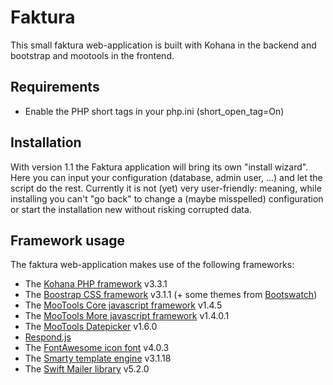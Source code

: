 # Faktura
This small faktura web-application is built with Kohana in the backend and bootstrap and mootools in the frontend.

## Requirements
 * Enable the PHP short tags in your php.ini (short_open_tag=On)

## Installation
With version 1.1 the Faktura application will bring its own "install wizard". Here you can input your configuration (database, admin user, ...) and let the script do the rest.
Currently it is not (yet) very user-friendly: meaning, while installing you can't "go back" to change a (maybe misspelled) configuration or start the installation new without risking corrupted data.

## Framework usage
The faktura web-application makes use of the following frameworks:
 * The [Kohana PHP framework](http://kohanaframework.org/) v3.3.1
 * The [Boostrap CSS framework](http://getbootstrap.com/) v3.1.1 (+ some themes from [Bootswatch](http://bootswatch.com))
 * The [MooTools Core javascript framework](http://mootools.net/) v1.4.5
 * The [MooTools More javascript framework](http://mootools.net/more/) v1.4.0.1
 * The [MooTools Datepicker](http://mootools.net/forge/p/mootools_datepicker) v1.6.0
 * [Respond.js](https://github.com/scottjehl/Respond)
 * The [FontAwesome icon font](http://fortawesome.github.io/Font-Awesome/) v4.0.3
 * The [Smarty template engine](http://www.smarty.net/) v3.1.18
 * The [Swift Mailer library](http://swiftmailer.org/) v5.2.0